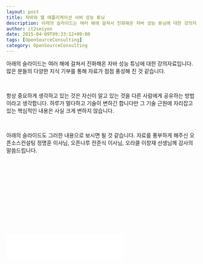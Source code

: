 ```yaml
---
layout: post
title: 자바와 웹 애플리케이션 서버 성능 튜닝
description: 아래의 슬라이드는 여러 해에 걸쳐서 진화해온 자바 성능 튜닝에 대한 강의자료입니다. 많은 분들의 다양한 지식 기부를 통해 자료가 점점 풍성해 진 것 같습니다. 항상 중요하게 생각하고 있는 것은 자신이 알고..
author: it2seiyon
date: 2015-04-09T09:33:12+09:00
tags: [OpenSourceConsulting]
category: OpenSourceConsulting
---
```

<div class="area_view">
 <p>
  아래의 슬라이드는 여러 해에 걸쳐서 진화해온 자바 성능 튜닝에 대한 강의자료입니다. 많은 분들의 다양한 지식 기부를 통해 자료가 점점 풍성해 진 것 같습니다.
 </p>
 <p>
  <br/>
 </p>
 <p>
  항상 중요하게 생각하고 있는 것은 자신이 알고 있는 것을 다른 사람에게 공유하는 방법이라고 생각합니다. 하루가 멀다하고 기술이 변하긴 합니다만 그 기술 근원에 자리잡고 있는 핵심적인 내용은 사실 크게 변하지 않습니다.
 </p>
 <p>
  <br/>
 </p>
 <p>
  아래의 슬라이드도 그러한 내용으로 보시면 될 것 같습니다. 자료를 풍부하게 해주신 오픈소스컨설팅 정명훈 이사님, 오픈나루 전준식 이사님, 오라클 이창재 선생님께 감사의 말씀드립니다.
 </p>
 <div>
  <p>
   <p>
    <span style="font-size: 9pt; line-height: 1.5;">
     <br/>
    </span>
   </p>
   <p>
    <p>
     <span style="font-size: 9pt; line-height: 1.5;">
      <br/>
     </span>
    </p>
    <p>
     <div style="margin-bottom:5px">
      <br/>
     </div>
    </p>
    <p>
     <span style="font-size: 9pt; line-height: 1.5;">
     </span>
     <span style="font-size: 9pt; line-height: 1.5;">
      <br/>
     </span>
    </p>
   </p>
  </p>
  <br/>
 </div>
 <p>
  <br/>
 </p>
 <div class="container_postbtn">
 </div>
 <div style="text-align:left; padding-top:10px;clear:both">
  <iframe allowtransparency="true" frameborder="0" scrolling="no" src="//www.facebook.com/plugins/like.php?href=http://blog.osci.kr/54&amp;layout=standard&amp;show_faces=true&amp;width=310&amp;action=like&amp;font=tahoma&amp;colorscheme=light&amp;height=65" style="border:none; overflow:hidden; width:310px; height:65px;">
  </iframe>
 </div>
</div>
